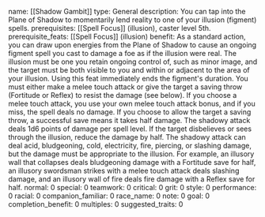 name: [[Shadow Gambit]]
type: General
description: You can tap into the Plane of Shadow to momentarily lend reality to one of your illusion (figment) spells.
prerequisites: [[Spell Focus]] (illusion), caster level 5th.
prerequisite_feats: [[Spell Focus]] (illusion)
benefit: As a standard action, you can draw upon energies from the Plane of Shadow to cause an ongoing figment spell you cast to damage a foe as if the illusion were real. The illusion must be one you retain ongoing control of, such as minor image, and the target must be both visible to you and within or adjacent to the area of your illusion. Using this feat immediately ends the figment's duration. You must either make a melee touch attack or give the target a saving throw (Fortitude or Reflex) to resist the damage (see below). If you choose a melee touch attack, you use your own melee touch attack bonus, and if you miss, the spell deals no damage. If you choose to allow the target a saving throw, a successful save means it takes half damage. The shadowy attack deals 1d6 points of damage per spell level. If the target disbelieves or sees through the illusion, reduce the damage by half. The shadowy attack can deal acid, bludgeoning, cold, electricity, fire, piercing, or slashing damage, but the damage must be appropriate to the illusion. For example, an illusory wall that collapses deals bludgeoning damage with a Fortitude save for half, an illusory swordsman strikes with a melee touch attack deals slashing damage, and an illusory wall of fire deals fire damage with a Reflex save for half.
normal: 0
special: 0
teamwork: 0
critical: 0
grit: 0
style: 0
performance: 0
racial: 0
companion_familiar: 0
race_name: 0
note: 0
goal: 0
completion_benefit: 0
multiples: 0
suggested_traits: 0
